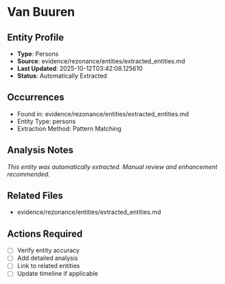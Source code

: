 # Van Buuren

## Entity Profile
- **Type**: Persons
- **Source**: evidence/rezonance/entities/extracted_entities.md
- **Last Updated**: 2025-10-12T03:42:08.125610
- **Status**: Automatically Extracted

## Occurrences
- Found in: evidence/rezonance/entities/extracted_entities.md
- Entity Type: persons
- Extraction Method: Pattern Matching

## Analysis Notes
*This entity was automatically extracted. Manual review and enhancement recommended.*

## Related Files
- evidence/rezonance/entities/extracted_entities.md

## Actions Required
- [ ] Verify entity accuracy
- [ ] Add detailed analysis
- [ ] Link to related entities
- [ ] Update timeline if applicable

